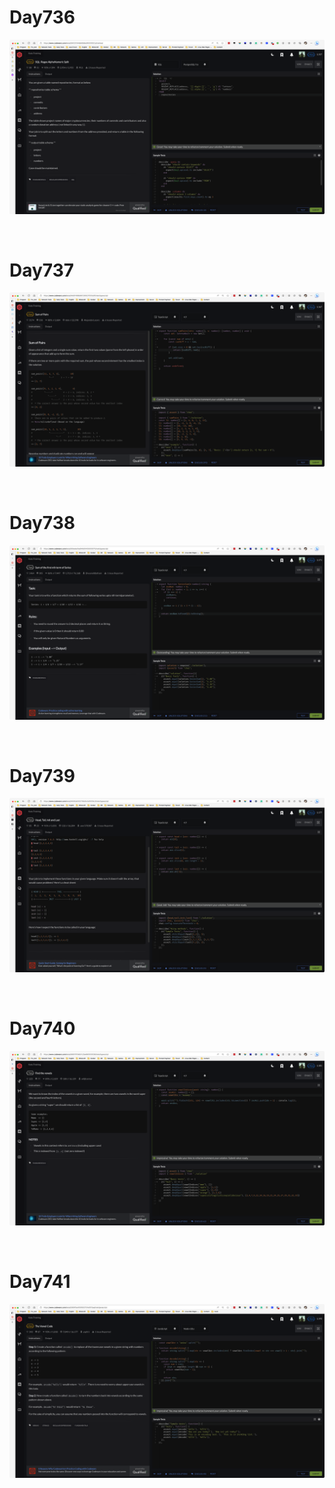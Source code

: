 # Day736

![day736](2307img.assets/day736.png)

&nbsp;

# Day737

![day737](../08/2308img.assets/day737.png)

&nbsp;

# Day738

![day738](../08/2308img.assets/day738.png)

&nbsp;

# Day739

![day739](../08/2308img.assets/day739.png)

&nbsp;

# Day740

![day740](../08/2308img.assets/day740.png)

&nbsp;

# Day741

![day741](../08/2308img.assets/day741.png)
